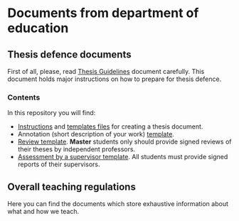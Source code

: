 # Documents from department of education

## Thesis defence documents

First of all, please, read [Thesis Guidelines](https://tfs.university.innopolis.ru/tfs/Edu/_git/doe-docs?path=%2FThesisGuideLine.pdf&version=GBmaster&_a=contentsr) document carefully.
This document holds major instructions on how to prepare for thesis defence.

### Contents
In this repository you will find:
- [Instructions](https://tfs.university.innopolis.ru/tfs/Edu/_git/doe-docs?path=%2Fthesis_template%2FREADME.md&version=GBmaster) and [templates files](https://tfs.university.innopolis.ru/tfs/Edu/_git/doe-docs?path=%2Fthesis_template&version=GBmaster) for creating a thesis document.
- Annotation (short description of your work) [template](https://tfs.university.innopolis.ru/tfs/Edu/_git/doe-docs?path=%2Fannotation_template&version=GBmaster).
- [Review template](https://tfs.university.innopolis.ru/tfs/Edu/_git/doe-docs?path=%2FMS_review_template&version=GBmaster). **Master** students only should provide signed reviews of their theses by independent professors.
- [Assessment by a supervisor template](https://tfs.university.innopolis.ru/tfs/Edu/_git/doe-docs?path=%2Fthesis_assessment_template&version=GBmaster). All students must provide signed reports of their supervisors.

## Overall teaching regulations

Here you can find the documents which store exhaustive information about what and how we teach.